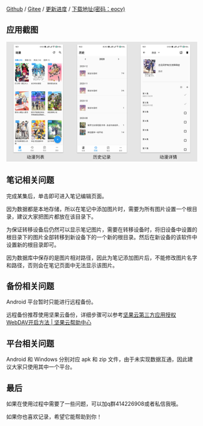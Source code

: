 [Github](https://github.com/linyi102/anime_trace) / [Gitee](https://gitee.com/linyi517/anime_trace) / [更新进度](https://www.wolai.com/6CcZSostD8Se5zuqfTNkAC) / [下载地址(密码：eocv)](https://wwe.lanzouw.com/b01uyqcrg)

## 应用截图

![](./assets/img/example.png)

## 笔记相关问题

完成某集后，单击即可进入笔记编辑页面。

因为数据都是本地存储，所以在笔记中添加图片时，需要为所有图片设置一个根目录，建议大家把图片都放在该目录下。

为保证转移设备后仍然可以显示笔记图片，需要在转移设备时，将旧设备中设置的根目录下的图片全部转移到新设备下的一个新的根目录。然后在新设备的该软件中设置新的根目录即可。

因为数据库中保存的是图片相对路径，因此为笔记添加图片后，不能修改图片名字和路径，否则会在笔记页面中无法显示该图片。

## 备份相关问题

Android 平台暂时只能进行远程备份。

远程备份推荐使用坚果云备份，详细步骤可以参考[坚果云第三方应用授权WebDAV开启方法 | 坚果云帮助中心](https://help.jianguoyun.com/?p=2064) 

## 平台相关问题

Android 和 Windows 分别对应 apk 和 zip 文件，由于未实现数据互通，因此建议大家只使用其中一个平台。

## 最后

如果在使用过程中需要了一些问题，可以加q群414226908或者私信我哦。

如果你也喜欢记录，希望它能帮助到你！